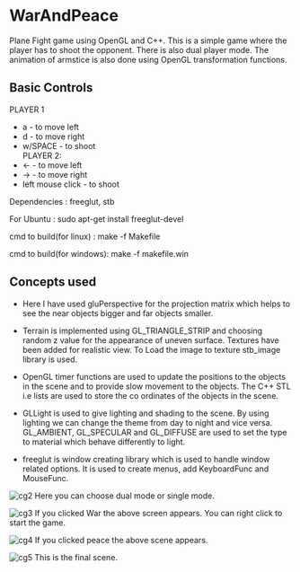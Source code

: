 # WarAndPeace
Plane Fight game using OpenGL and C++. This is a simple game where the player has to shoot the opponent. There is also dual player mode. The animation of armstice is also done using OpenGL transformation functions.

## Basic Controls
 PLAYER 1                 
- a - to move left      
- d - to move right     
- w/SPACE - to shoot    
 PLAYER 2:
- <- - to move left
- -> - to move right
- left mouse click - to shoot

Dependencies : freeglut, stb

For Ubuntu : sudo apt-get install freeglut-devel

cmd to build(for linux) : make -f Makefile

cmd to build(for windows): make -f makefile.win

## Concepts used
- Here I have used gluPerspective for the projection matrix which helps to see the near objects bigger and far objects smaller.

- Terrain is implemented using GL_TRIANGLE_STRIP and choosing random z value for the appearance of uneven surface. Textures have been added for realistic view. To Load the image to texture stb_image library is used. 

- OpenGL timer functions are used to update the positions to the objects in the scene and to provide slow movement to the objects. The C++ STL i.e lists are used to store the co ordinates of the objects in the scene.

- GLLight is used to give lighting and shading to the scene. By using lighting we can change the theme from day to night and vice versa. GL_AMBIENT, GL_SPECULAR and GL_DIFFUSE are used to set the type to material which behave differently to light.

- freeglut is window creating library which is used to handle window related options. It is used to create menus, add KeyboardFunc and MouseFunc. 

![cg2](https://user-images.githubusercontent.com/32369302/58040396-0ea97780-7b53-11e9-8cb9-959385ea8d88.PNG)
Here you can choose dual mode or single mode.

![cg3](https://user-images.githubusercontent.com/32369302/58040397-0f420e00-7b53-11e9-8cd8-e713a1ba3494.PNG)
If you clicked War the above screen appears. You can right click to start the game.

![cg4](https://user-images.githubusercontent.com/32369302/58040398-0f420e00-7b53-11e9-9f8d-f63d832f4d39.PNG)
If you clicked peace the above scene appears.

![cg5](https://user-images.githubusercontent.com/32369302/58040399-0f420e00-7b53-11e9-80d9-708fab7414cb.PNG)
This is the final scene.
